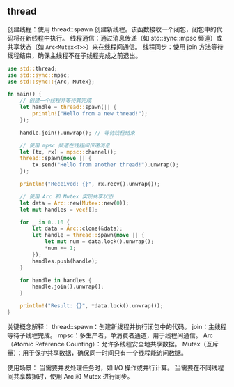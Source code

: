 ## thread

创建线程：使用 thread::spawn 创建新线程。该函数接收一个闭包，闭包中的代码将在新线程中执行。
线程通信：通过消息传递（如 std::sync::mpsc 频道）或共享状态（如 `Arc<Mutex<T>>`）来在线程间通信。
线程同步：使用 join 方法等待线程结束，确保主线程不在子线程完成之前退出。

```rs
use std::thread;
use std::sync::mpsc;
use std::sync::{Arc, Mutex};

fn main() {
    // 创建一个线程并等待其完成
    let handle = thread::spawn(|| {
        println!("Hello from a new thread!");
    });

    handle.join().unwrap(); // 等待线程结束

    // 使用 mpsc 频道在线程间传递消息
    let (tx, rx) = mpsc::channel();
    thread::spawn(move || {
        tx.send("Hello from another thread!").unwrap();
    });

    println!("Received: {}", rx.recv().unwrap());

    // 使用 Arc 和 Mutex 实现共享状态
    let data = Arc::new(Mutex::new(0));
    let mut handles = vec![];

    for _ in 0..10 {
        let data = Arc::clone(&data);
        let handle = thread::spawn(move || {
            let mut num = data.lock().unwrap();
            *num += 1;
        });
        handles.push(handle);
    }

    for handle in handles {
        handle.join().unwrap();
    }

    println!("Result: {}", *data.lock().unwrap());
}
```

关键概念解释：
thread::spawn：创建新线程并执行闭包中的代码。
join：主线程等待子线程完成。
mpsc：多生产者，单消费者通道，用于线程间通信。
Arc（Atomic Reference Counting）：允许多线程安全地共享数据。
Mutex（互斥量）：用于保护共享数据，确保同一时间只有一个线程能访问数据。

使用场景：
当需要并发处理任务时，如 I/O 操作或并行计算。
当需要在不同线程间共享数据时，使用 Arc 和 Mutex 进行同步。
